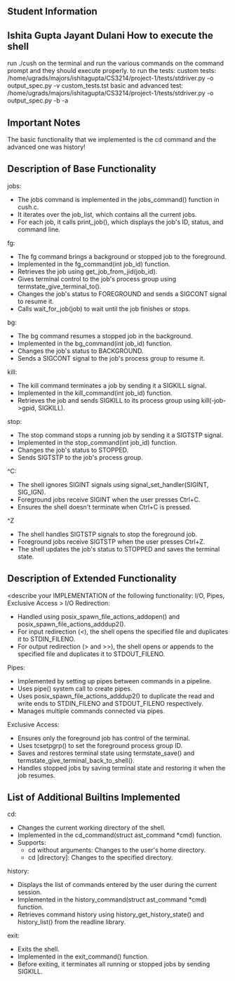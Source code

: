 Student Information
-------------------
Ishita Gupta
Jayant Dulani
How to execute the shell
------------------------
<describe how to execute from the command line>
run ./cush on the terminal and run the various commands on the command prompt and they should execute properly. to run the tests: 
custom tests: /home/ugrads/majors/ishitagupta/CS3214/project-1/tests/stdriver.py -o output_spec.py -v custom_tests.tst
basic and advanced test:  /home/ugrads/majors/ishitagupta/CS3214/project-1/tests/stdriver.py -o output_spec.py -b -a

Important Notes
---------------
The basic functionality that we implemented is the cd command and the advanced one was history!

Description of Base Functionality
---------------------------------
jobs: 
- The jobs command is implemented in the jobs_command() function in cush.c.
- It iterates over the job_list, which contains all the current jobs.
- For each job, it calls print_job(), which displays the job's ID, status, and command line.

fg: 
- The fg command brings a background or stopped job to the foreground.
- Implemented in the fg_command(int job_id) function.
- Retrieves the job using get_job_from_jid(job_id).
- Gives terminal control to the job's process group using termstate_give_terminal_to().
- Changes the job's status to FOREGROUND and sends a SIGCONT signal to resume it.
- Calls wait_for_job(job) to wait until the job finishes or stops.

bg: 
- The bg command resumes a stopped job in the background.
- Implemented in the bg_command(int job_id) function.
- Changes the job's status to BACKGROUND.
- Sends a SIGCONT signal to the job's process group to resume it.

kill: 
- The kill command terminates a job by sending it a SIGKILL signal.
- Implemented in the kill_command(int job_id) function.
- Retrieves the job and sends SIGKILL to its process group using kill(-job->gpid, SIGKILL).

stop: 
- The stop command stops a running job by sending it a SIGTSTP signal.
- Implemented in the stop_command(int job_id) function.
- Changes the job's status to STOPPED.
- Sends SIGTSTP to the job's process group.

^C:
- The shell ignores SIGINT signals using signal_set_handler(SIGINT, SIG_IGN).
- Foreground jobs receive SIGINT when the user presses Ctrl+C.
- Ensures the shell doesn't terminate when Ctrl+C is pressed.

^Z
- The shell handles SIGTSTP signals to stop the foreground job.
- Foreground jobs receive SIGTSTP when the user presses Ctrl+Z.
- The shell updates the job's status to STOPPED and saves the terminal state.

Description of Extended Functionality
-------------------------------------
<describe your IMPLEMENTATION of the following functionality:
I/O, Pipes, Exclusive Access >
I/O Redirection:
- Handled using posix_spawn_file_actions_addopen() and posix_spawn_file_actions_adddup2().
- For input redirection (<), the shell opens the specified file and duplicates it to STDIN_FILENO.
- For output redirection (> and >>), the shell opens or appends to the specified file and duplicates it to STDOUT_FILENO.

Pipes:
- Implemented by setting up pipes between commands in a pipeline.
- Uses pipe() system call to create pipes.
- Uses posix_spawn_file_actions_adddup2() to duplicate the read and write ends to STDIN_FILENO and STDOUT_FILENO respectively.
- Manages multiple commands connected via pipes.

Exclusive Access:
- Ensures only the foreground job has control of the terminal.
- Uses tcsetpgrp() to set the foreground process group ID.
- Saves and restores terminal state using termstate_save() and termstate_give_terminal_back_to_shell().
- Handles stopped jobs by saving terminal state and restoring it when the job resumes.

List of Additional Builtins Implemented
---------------------------------------
cd: 
- Changes the current working directory of the shell.
- Implemented in the cd_command(struct ast_command *cmd) function.
- Supports:
    - cd without arguments: Changes to the user's home directory.
    - cd [directory]: Changes to the specified directory.

history: 
- Displays the list of commands entered by the user during the current session.
- Implemented in the history_command(struct ast_command *cmd) function.
- Retrieves command history using history_get_history_state() and history_list() from the readline library.

exit: 
- Exits the shell.
- Implemented in the exit_command() function.
- Before exiting, it terminates all running or stopped jobs by sending SIGKILL.


